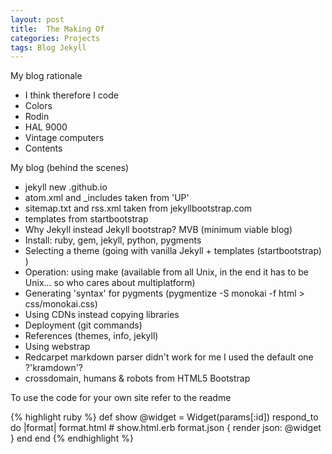 ```yaml
---
layout: post
title:  The Making Of
categories: Projects
tags: Blog Jekyll
---
```


My blog rationale
- I think therefore I code
- Colors
- Rodin
- HAL 9000
- Vintage computers
- Contents

My blog (behind the scenes)

- jekyll new <user>.github.io
- atom.xml and _includes taken from 'UP'
- sitemap.txt and rss.xml taken from jekyllbootstrap.com
- templates from startbootstrap
- Why Jekyll instead Jekyll bootstrap? MVB (minimum viable blog)
- Install: ruby, gem, jekyll, python, pygments
- Selecting a theme (going with vanilla Jekyll + templates (startbootstrap) )
- Operation: using make (available from all Unix, in the end it has to be Unix... so who cares about multiplatform)
- Generating 'syntax' for pygments (pygmentize -S monokai -f html > css/monokai.css)
- Using CDNs instead copying libraries
- Deployment (git commands)
- References (themes, info, jekyll)
- Using webstrap
- Redcarpet markdown parser didn't work for me I used the default one ?'kramdown'?
- crossdomain, humans & robots from HTML5 Bootstrap

To use the code for your own site refer to the readme

{% highlight ruby %}
def show
  @widget = Widget(params[:id])
  respond_to do |format|
    format.html # show.html.erb
    format.json { render json: @widget }
  end
end
{% endhighlight %}
